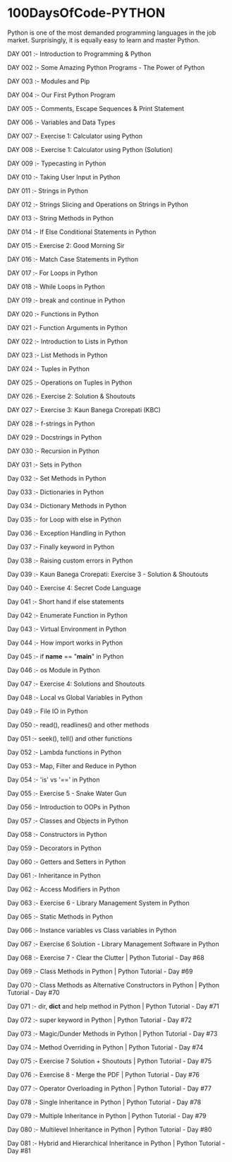 # 100DaysOfCode-PYTHON
Python is one of the most demanded programming languages in the job market. Surprisingly, it is equally easy to learn and master  Python.

DAY 001 :- Introduction to Programming & Python

DAY 002 :- Some Amazing Python Programs - The Power of Python

DAY 003 :- Modules and Pip

DAY 004 :- Our First Python Program

DAY 005 :- Comments, Escape Sequences & Print Statement

DAY 006 :- Variables and Data Types

DAY 007 :- Exercise 1: Calculator using Python

DAY 008 :- Exercise 1: Calculator using Python (Solution)

DAY 009 :- Typecasting in Python

DAY 010 :- Taking User Input in Python

DAY 011 :- Strings in Python

DAY 012 :- Strings Slicing and Operations on Strings in Python

DAY 013 :- String Methods in Python

DAY 014 :- If Else Conditional Statements in Python 

DAY 015 :- Exercise 2: Good Morning Sir

DAY 016 :- Match Case Statements in Python

DAY 017 :- For Loops in Python

DAY 018 :- While Loops in Python

DAY 019 :- break and continue in Python

DAY 020 :- Functions in Python

DAY 021 :- Function Arguments in Python

DAY 022 :- Introduction to Lists in Python

DAY 023 :- List Methods in Python

DAY 024 :- Tuples in Python

DAY 025 :- Operations on Tuples in Python

DAY 026 :- Exercise 2: Solution & Shoutouts

DAY 027 :- Exercise 3: Kaun Banega Crorepati (KBC)

DAY 028 :- f-strings in Python

DAY 029 :- Docstrings in Python

DAY 030 :- Recursion in Python

DAY 031 :- Sets in Python

Day 032 :- Set Methods in Python

Day 033 :- Dictionaries in Python

Day 034 :- Dictionary Methods in Python

Day 035 :- for Loop with else in Python

Day 036 :- Exception Handling in Python

Day 037 :- Finally keyword in Python

Day 038 :- Raising custom errors in Python

Day 039 :- Kaun Banega Crorepati: Exercise 3 - Solution & Shoutouts

Day 040 :- Exercise 4: Secret Code Language

Day 041 :- Short hand if else statements

Day 042 :- Enumerate Function in Python

Day 043 :- Virtual Environment in Python

Day 044 :- How import works in Python

Day 045 :- if __name__ == "__main__" in Python

Day 046 :- os Module in Python

Day 047 :- Exercise 4: Solutions and Shoutouts

Day 048 :- Local vs Global Variables in Python

Day 049 :- File IO in Python

Day 050 :- read(), readlines() and other methods 

Day 051 :- seek(), tell() and other functions

Day 052 :- Lambda functions in Python

Day 053 :- Map, Filter and Reduce in Python

Day 054 :- 'is' vs '==' in Python 

Day 055 :- Exercise 5 - Snake Water Gun

Day 056 :- Introduction to OOPs in Python

Day 057 :- Classes and Objects in Python

Day 058 :- Constructors in Python

Day 059 :- Decorators in Python

Day 060 :- Getters and Setters in Python

Day 061 :- Inheritance in Python

Day 062 :- Access Modifiers in Python

Day 063 :- Exercise 6 - Library Management System in Python

Day 065 :- Static Methods in Python

Day 066 :- Instance variables vs Class variables in Python

Day 067 :- Exercise 6 Solution - Library Management Software in Python

Day 068 :- Exercise 7 - Clear the Clutter | Python Tutorial - Day #68

Day 069 :- Class Methods in Python | Python Tutorial - Day #69

Day 070 :- Class Methods as Alternative Constructors in Python | Python Tutorial - Day #70

Day 071 :- dir, __dict__ and help method in Python | Python Tutorial - Day #71

Day 072 :- super keyword in Python | Python Tutorial - Day #72

Day 073 :- Magic/Dunder Methods in Python | Python Tutorial - Day #73

Day 074 :- Method Overriding in Python | Python Tutorial - Day #74

Day 075 :- Exercise 7 Solution + Shoutouts | Python Tutorial - Day #75

Day 076 :- Exercise 8 - Merge the PDF | Python Tutorial - Day #76

Day 077 :- Operator Overloading in Python | Python Tutorial - Day #77

Day 078 :- Single Inheritance in Python | Python Tutorial - Day #78

Day 079 :- Multiple Inheritance in Python | Python Tutorial - Day #79

Day 080 :- Multilevel Inheritance in Python | Python Tutorial - Day #80

Day 081 :- Hybrid and Hierarchical Inheritance in Python | Python Tutorial - Day #81